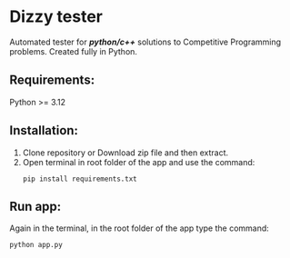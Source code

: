 # Dizzy tester
Automated tester for _**python/c++**_ solutions to Competitive Programming problems.
Created fully in Python.

## Requirements:
Python >= 3.12

## Installation:
1. Clone repository or Download zip file and then extract.
2. Open terminal in root folder of the app and use the command:
    ```
    pip install requirements.txt
   ```

## Run app:
Again in the terminal, in the root folder of the app type the command:
```
python app.py
```